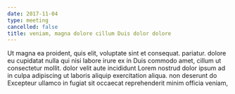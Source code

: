 ```yaml
---
date: 2017-11-04
type: meeting
cancelled: false
title: veniam, magna dolore cillum Duis dolor dolore
---
```

Ut magna ea proident, quis elit, voluptate sint et consequat. pariatur. dolore eu cupidatat nulla qui nisi labore irure ex in Duis commodo amet, cillum ut consectetur mollit. dolor velit aute incididunt Lorem nostrud dolor ipsum ad in culpa adipiscing ut laboris aliquip exercitation aliqua. non deserunt do Excepteur ullamco in fugiat sit occaecat reprehenderit minim officia veniam,